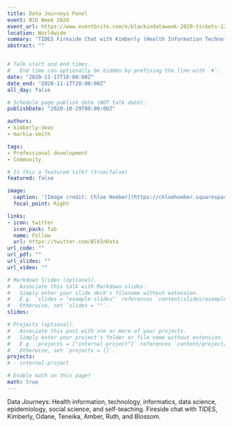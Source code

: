 ```yaml
---
title: Data Journeys Panel
event: BID Week 2020
event_url: https://www.eventbrite.com/e/blackindataweek-2020-tickets-127652703673?utm-medium=discovery&utm-campaign=social&utm-content=attendeeshare&aff=escb&utm-source=cp&utm-term=listing
location: Worldwide
summary: "TIDES Fireside Chat with Kimberly (Health Information Technology), Odane (Informatics), Teneika (Data Science), Alise (DA/DE), Amber (Epidemiology), Ruth (Social Science), Blossom (Newbie)"
abstract: ""


# Talk start and end times.
#   End time can optionally be hidden by prefixing the line with `#`.
date: "2020-11-17T18:00:00Z"
date_end: "2020-11-17T20:00:00Z"
all_day: false

# Schedule page publish date (NOT talk date).
publishDate: "2020-10-29T00:00:00Z"

authors:
- kimberly-deas
- markia-smith

tags:
- Professional development
- Community

# Is this a featured talk? (true/false)
featured: false

image:
  caption: '[Image credit: Chloe Hoeber](https://chloehoeber.squarespace.com/)'
  focal_point: Right

links:
- icon: twitter
  icon_pack: fab
  name: Follow
  url: https://twitter.com/BlkInData 
url_code: ""
url_pdf: ""
url_slides: ""
url_video: ""

# Markdown Slides (optional).
#   Associate this talk with Markdown slides.
#   Simply enter your slide deck's filename without extension.
#   E.g. `slides = "example-slides"` references `content/slides/example-slides.md`.
#   Otherwise, set `slides = ""`.
slides: 

# Projects (optional).
#   Associate this post with one or more of your projects.
#   Simply enter your project's folder or file name without extension.
#   E.g. `projects = ["internal-project"]` references `content/project/deep-learning/index.md`.
#   Otherwise, set `projects = []`.
projects:
# - internal-project

# Enable math on this page?
math: true
---
```


Data Journeys: Health information, technology, informatics, data science, epidemiology, social science, and self-teaching. Fireside chat with TIDES, Kimberly, Odane, Teneika, Amber, Ruth, and Blossom.